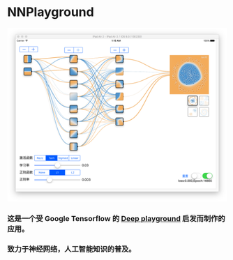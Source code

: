 # NNPlayground

![](https://raw.githubusercontent.com/ypwhs/resources/master/Snip20160509_8.png)

### 这是一个受 Google Tensorflow 的 [Deep playground](https://github.com/tensorflow/playground) 启发而制作的应用。

### 致力于神经网络，人工智能知识的普及。
